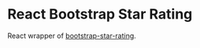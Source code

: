 # React Bootstrap Star Rating

React wrapper of [bootstrap-star-rating](https://github.com/kartik-v/bootstrap-star-rating).
